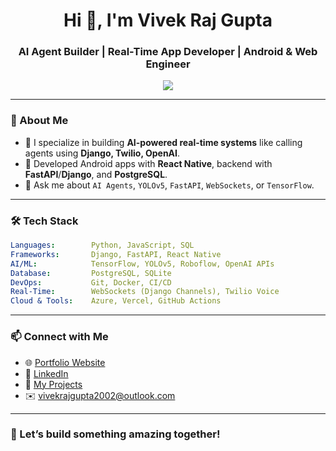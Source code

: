 
<h1 align="center">Hi 👋, I'm Vivek Raj Gupta</h1>
<h3 align="center">AI Agent Builder | Real-Time App Developer | Android & Web Engineer</h3>

<p align="center">
  <img src="https://readme-typing-svg.herokuapp.com?color=00FFFF&size=22&center=true&vCenter=true&width=500&lines=Building+Smart+AI+Agents;Creating+Real-Time+Applications;Lover+of+Clean+and+Scalable+Code" />
</p>

---

### 🚀 About Me

- 🎯 I specialize in building **AI-powered real-time systems** like calling agents using **Django, Twilio, OpenAI**.
- 📱 Developed Android apps with **React Native**, backend with **FastAPI**/**Django**, and **PostgreSQL**.
- 💬 Ask me about `AI Agents`, `YOLOv5`, `FastAPI`, `WebSockets`, or `TensorFlow`.

---

### 🛠️ Tech Stack

```yaml
Languages:        Python, JavaScript, SQL
Frameworks:       Django, FastAPI, React Native
AI/ML:            TensorFlow, YOLOv5, Roboflow, OpenAI APIs
Database:         PostgreSQL, SQLite
DevOps:           Git, Docker, CI/CD
Real-Time:        WebSockets (Django Channels), Twilio Voice
Cloud & Tools:    Azure, Vercel, GitHub Actions
```

---


### 📫 Connect with Me

- 🌐 [Portfolio Website](https://vivek-raj-portfolio-tawny.vercel.app/)
- 💼 [LinkedIn](https://www.linkedin.com/in/vivek-raj-gupta-coder/)
- 🧠 [My Projects](https://github.com/Vivek-raj-gupta-2002?tab=repositories)
- ✉️ vivekrajgupta2002@outlook.com

---

### 🚀 Let’s build something amazing together!
